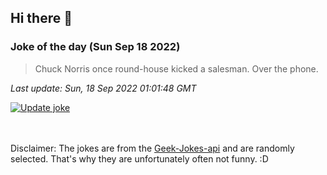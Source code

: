 ## Hi there 👋

### Joke of the day (Sun Sep 18 2022)
<!-- joke -->
>Chuck Norris once round-house kicked a salesman. Over the phone.
<!-- /joke -->

*Last update: Sun, 18 Sep 2022 01:01:48 GMT*

[![Update joke](https://github.com/nclskfm/nclskfm/actions/workflows/joke.yml/badge.svg)](https://github.com/nclskfm/nclskfm/actions/workflows/joke.yml)

<br><br>
Disclaimer: The jokes are from the [Geek-Jokes-api](https://github.com/sameerkumar18/geek-joke-api) and are randomly selected. That's why they are unfortunately often not funny. :D
